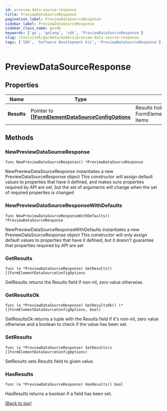 ```yaml
---
id: preview-data-source-response
title: PreviewDataSourceResponse
pagination_label: PreviewDataSourceResponse
sidebar_label: PreviewDataSourceResponse
sidebar_class_name: gosdk
keywords: ['go', 'golang', 'sdk', 'PreviewDataSourceResponse'] 
slug: /tools/sdk/go/beta/models/preview-data-source-response
tags: ['SDK', 'Software Development Kit', 'PreviewDataSourceResponse']
---
```


# PreviewDataSourceResponse

## Properties

Name | Type | Description | Notes
------------ | ------------- | ------------- | -------------
**Results** | Pointer to [**[]FormElementDataSourceConfigOptions**](FormElementDataSourceConfigOptions) | Results holds a list of FormElementDataSourceConfigOptions items | [optional] 

## Methods

### NewPreviewDataSourceResponse

`func NewPreviewDataSourceResponse() *PreviewDataSourceResponse`

NewPreviewDataSourceResponse instantiates a new PreviewDataSourceResponse object
This constructor will assign default values to properties that have it defined,
and makes sure properties required by API are set, but the set of arguments
will change when the set of required properties is changed

### NewPreviewDataSourceResponseWithDefaults

`func NewPreviewDataSourceResponseWithDefaults() *PreviewDataSourceResponse`

NewPreviewDataSourceResponseWithDefaults instantiates a new PreviewDataSourceResponse object
This constructor will only assign default values to properties that have it defined,
but it doesn't guarantee that properties required by API are set

### GetResults

`func (o *PreviewDataSourceResponse) GetResults() []FormElementDataSourceConfigOptions`

GetResults returns the Results field if non-nil, zero value otherwise.

### GetResultsOk

`func (o *PreviewDataSourceResponse) GetResultsOk() (*[]FormElementDataSourceConfigOptions, bool)`

GetResultsOk returns a tuple with the Results field if it's non-nil, zero value otherwise
and a boolean to check if the value has been set.

### SetResults

`func (o *PreviewDataSourceResponse) SetResults(v []FormElementDataSourceConfigOptions)`

SetResults sets Results field to given value.

### HasResults

`func (o *PreviewDataSourceResponse) HasResults() bool`

HasResults returns a boolean if a field has been set.


[[Back to top]](#) 


